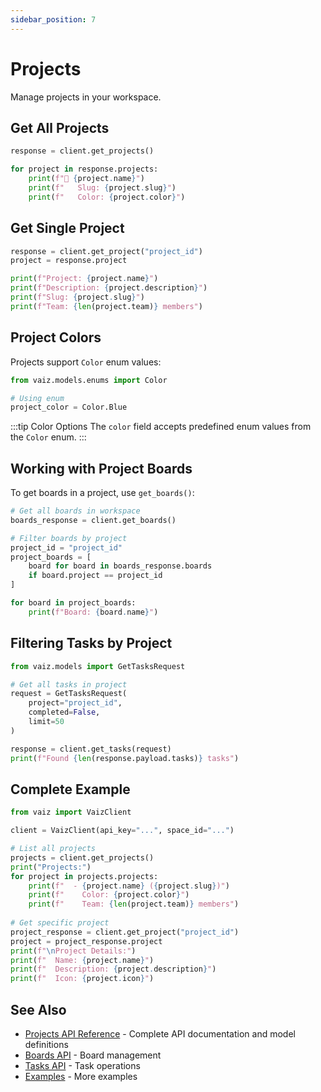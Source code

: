 ```yaml
---
sidebar_position: 7
---
```


# Projects

Manage projects in your workspace.

## Get All Projects

```python
response = client.get_projects()

for project in response.projects:
    print(f"📁 {project.name}")
    print(f"   Slug: {project.slug}")
    print(f"   Color: {project.color}")
```

## Get Single Project

```python
response = client.get_project("project_id")
project = response.project

print(f"Project: {project.name}")
print(f"Description: {project.description}")
print(f"Slug: {project.slug}")
print(f"Team: {len(project.team)} members")
```

## Project Colors

Projects support `Color` enum values:

```python
from vaiz.models.enums import Color

# Using enum
project_color = Color.Blue
```

:::tip Color Options
The `color` field accepts predefined enum values from the `Color` enum.
:::

## Working with Project Boards

To get boards in a project, use `get_boards()`:

```python
# Get all boards in workspace
boards_response = client.get_boards()

# Filter boards by project
project_id = "project_id"
project_boards = [
    board for board in boards_response.boards 
    if board.project == project_id
]

for board in project_boards:
    print(f"Board: {board.name}")
```

## Filtering Tasks by Project

```python
from vaiz.models import GetTasksRequest

# Get all tasks in project
request = GetTasksRequest(
    project="project_id",
    completed=False,
    limit=50
)

response = client.get_tasks(request)
print(f"Found {len(response.payload.tasks)} tasks")
```

## Complete Example

```python
from vaiz import VaizClient

client = VaizClient(api_key="...", space_id="...")

# List all projects
projects = client.get_projects()
print("Projects:")
for project in projects.projects:
    print(f"  - {project.name} ({project.slug})")
    print(f"    Color: {project.color}")
    print(f"    Team: {len(project.team)} members")
    
# Get specific project
project_response = client.get_project("project_id")
project = project_response.project
print(f"\nProject Details:")
print(f"  Name: {project.name}")
print(f"  Description: {project.description}")
print(f"  Icon: {project.icon}")
```

## See Also

- [Projects API Reference](../api-reference/projects) - Complete API documentation and model definitions
- [Boards API](./boards) - Board management
- [Tasks API](./tasks) - Task operations
- [Examples](../patterns/introduction) - More examples
